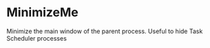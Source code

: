 # MinimizeMe
Minimize the main window of the parent process. Useful to hide Task Scheduler processes
